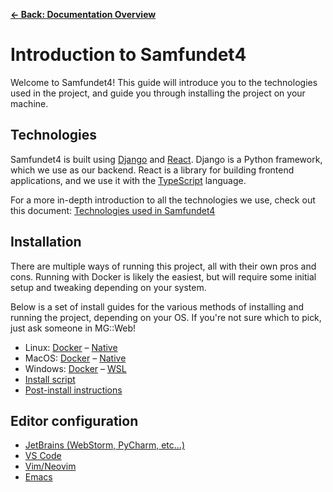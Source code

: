 [**&larr; Back: Documentation Overview**](../README.md#documentation-overview)

# Introduction to Samfundet4

Welcome to Samfundet4! This guide will introduce you to the technologies used in the project, and guide you through
installing the project on your machine.

## Technologies

Samfundet4 is built using [Django](https://www.djangoproject.com/) and [React](https://react.dev/). Django is a Python
framework, which we use as our backend. React is a library for building frontend applications, and we use it with
the [TypeScript](https://www.typescriptlang.org/) language.

For a more in-depth introduction to all the technologies we use, check out this
document: [Technologies used in Samfundet4](./technical/Samf4Tech.md)

## Installation

There are multiple ways of running this project, all with their own pros and cons. Running with
Docker is likely the easiest, but will require some initial setup and tweaking depending on your system.

Below is a set of install guides for the various methods of installing and running the project, depending on your OS. If
you're not sure which to pick, just ask someone in MG::Web!

- Linux: [Docker](./install/linux-docker.md) – [Native](./install/linux-native.md)
- MacOS: [Docker](./install/mac-docker.md) – [Native](./install/mac-native.md)
- Windows: [Docker](./install/windows-docker.md) – [WSL](./install/windows-wsl.md)
- [Install script](./install/install-script.md)
- [Post-install instructions](./install/post-install.md)

## Editor configuration

- [JetBrains (WebStorm, PyCharm, etc...)](./editors/jetbrains.md)
- [VS Code](./editors/vscode.md)
- [Vim/Neovim](./editors/vim.md)
- [Emacs](./editors/emacs.md)
